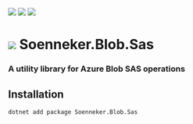 [![](https://img.shields.io/nuget/v/Soenneker.Blob.Sas.svg?style=for-the-badge)](https://www.nuget.org/packages/Soenneker.Blob.Sas/)
[![](https://img.shields.io/github/actions/workflow/status/soenneker/soenneker.blob.sas/publish-package.yml?style=for-the-badge)](https://github.com/soenneker/soenneker.blob.sas/actions/workflows/publish-package.yml)
[![](https://img.shields.io/nuget/dt/Soenneker.Blob.Sas.svg?style=for-the-badge)](https://www.nuget.org/packages/Soenneker.Blob.Sas/)

# ![](https://user-images.githubusercontent.com/4441470/224455560-91ed3ee7-f510-4041-a8d2-3fc093025112.png) Soenneker.Blob.Sas
### A utility library for Azure Blob SAS operations

## Installation

```
dotnet add package Soenneker.Blob.Sas
```
